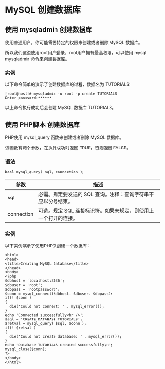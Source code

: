 
# MySQL 创建数据库

## 使用 mysqladmin 创建数据库

使用普通用户，你可能需要特定的权限来创建或者删除 MySQL 数据库。

所以我们这边使用root用户登录，root用户拥有最高权限，可以使用 mysql mysqladmin 命令来创建数据库。

### 实例

以下命令简单的演示了创建数据库的过程，数据名为 TUTORIALS:

```
[root@host]# mysqladmin -u root -p create TUTORIALS
Enter password:******

```

以上命令执行成功后会创建 MySQL 数据库 TUTORIALS。

## 使用 PHP脚本 创建数据库

PHP使用 mysql_query 函数来创建或者删除 MySQL 数据库。

该函数有两个参数，在执行成功时返回 TRUE，否则返回 FALSE。

### 语法

```
bool mysql_query( sql, connection );

```

| 参数 | 描述 |
| --- | --- |
| sql | 必需。规定要发送的 SQL 查询。注释：查询字符串不应以分号结束。 |
| connection | 可选。规定 SQL 连接标识符。如果未规定，则使用上一个打开的连接。 |

### 实例

以下实例演示了使用PHP来创建一个数据库：

```
<html>
<head>
<title>Creating MySQL Database</title>
</head>
<body>
<?php
$dbhost = 'localhost:3036';
$dbuser = 'root';
$dbpass = 'rootpassword';
$conn = mysql_connect($dbhost, $dbuser, $dbpass);
if(! $conn )
{
  die('Could not connect: ' . mysql_error());
}
echo 'Connected successfully<br />';
$sql = 'CREATE DATABASE TUTORIALS';
$retval = mysql_query( $sql, $conn );
if(! $retval )
{
  die('Could not create database: ' . mysql_error());
}
echo "Database TUTORIALS created successfully\n";
mysql_close($conn);
?>
</body>
</html>

```


